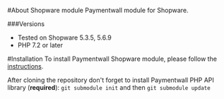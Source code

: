 #About Shopware module
Paymentwall module for Shopware.


###Versions
* Tested on Shopware 5.3.5, 5.6.9
* PHP 7.2 or later

#Installation
To install Paymentwall Shopware module, please follow the [instructions](https://docs.paymentwall.com/modules/shopware).

After cloning the repository don't forget to install Paymentwall PHP API library (**required**):
`git submodule init` and then `git submodule update`
